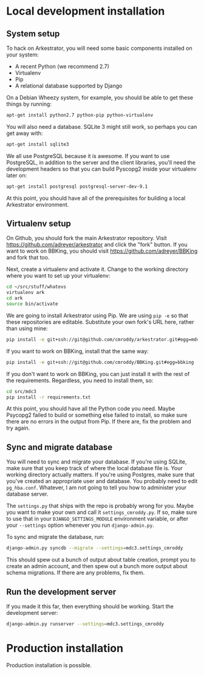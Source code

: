 Local development installation
==============================

System setup
------------

To hack on Arkestrator, you will need some basic components installed on your system:

- A recent Python (we recommend 2.7)
- Virtualenv
- Pip
- A relational database supported by Django

On a Debian Wheezy system, for example, you should be able to get these things by running:

```bash
apt-get install python2.7 python-pip python-virtualenv
```

You will also need a database. SQLite 3 might still work, so perhaps you can get away with:

```bash
apt-get install sqlite3
```

We all use PostgreSQL because it is awesome. If you want to use PostgreSQL, in addition to the server and the client libraries, you'll need the development headers so that you can build Pyscopg2 inside your virtualenv later on:

```bash
apt-get install postgresql postgresql-server-dev-9.1
```

At this point, you should have all of the prerequisites for building a local Arkestrator environment.

Virtualenv setup
----------------

On Github, you should fork the main Arkestrator repository. Visit https://github.com/adreyer/arkestrator and click the "fork" button. If you want to work on BBKing, you should visit https://github.com/adreyer/BBKing and fork that too.

Next, create a virtualenv and activate it. Change to the working directory where you want to set up your virtualenv:

```bash
cd ~/src/stuff/whatevs
virtualenv ark
cd ark
source bin/activate
```

We are going to install Arkestrator using Pip. We are using `pip -e` so that these repositories are editable. Substitute your own fork's URL here, rather than using mine:

```bash
pip install -e git+ssh://git@github.com/cmroddy/arkestrator.git#egg=mdc3
```

If you want to work on BBKing, install that the same way:

```bash
pip install -e git+ssh://git@github.com/cmroddy/BBKing.git#egg=bbking
```

If you don't want to work on BBKing, you can just install it with the rest of the requirements. Regardless, you need to install them, so:

```bash
cd src/mdc3
pip install -r requirements.txt
```

At this point, you should have all the Python code you need. Maybe Psycopg2 failed to build or something else failed to install, so make sure there are no errors in the output from Pip. If there are, fix the problem and try again.

Sync and migrate database
-------------------------

You will need to sync and migrate your database. If you're using SQLite, make sure that you keep track of where the local database file is. Your working directory actually matters. If you're using Postgres, make sure that you've created an appropriate user and database. You probably need to edit `pg_hba.conf`. Whatever, I am not going to tell you how to administer your database server.

The `settings.py` that ships with the repo is probably wrong for you. Maybe you want to make your own and call it `settings_cmroddy.py`. If so, make sure to use that in your `DJANGO_SETTINGS_MODULE` environment variable, or after your `--settings` option whenever you run `django-admin.py`.

To sync and migrate the database, run:

```bash
django-admin.py syncdb --migrate --settings=mdc3.settings_cmroddy
```

This should spew out a bunch of output about table creation, prompt you to create an admin account, and then spew out a bunch more output about schema migrations. If there are any problems, fix them.

Run the development server
--------------------------

If you made it this far, then everything should be working. Start the development server:

```bash
django-admin.py runserver --settings=mdc3.settings_cmroddy
```


Production installation
=======================

Production installation is possible.

